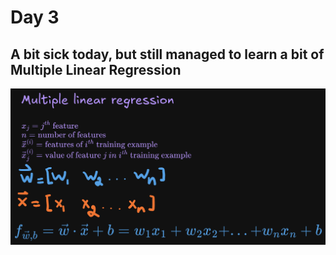 # Day 3
## A bit sick today, but still managed to learn a bit of Multiple Linear Regression
![Excalidraw board](Images/Multiple_LR.png?raw=true)